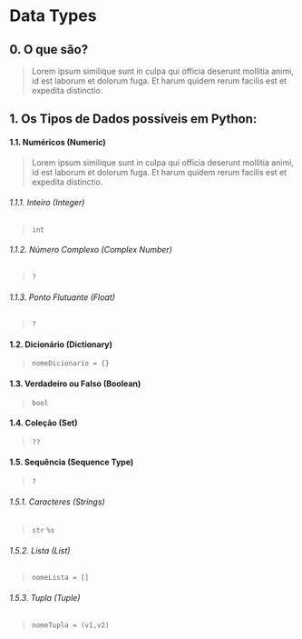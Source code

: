 # Data Types

## 0. O que são?

> Lorem ipsum similique sunt in culpa qui officia deserunt mollitia animi, id est laborum et dolorum fuga. Et harum quidem rerum facilis est et expedita distinctio.

## 1. Os Tipos de Dados possíveis em Python:

#### 1.1. Numéricos (Numeric)

> Lorem ipsum similique sunt in culpa qui officia deserunt mollitia animi, id est laborum et dolorum fuga. Et harum quidem rerum facilis est et expedita distinctio.

###### 1.1.1. Inteiro (Integer)
> <code>int</code>

###### 1.1.2. Número Complexo (Complex Number)
> <code>?</code>

###### 1.1.3. Ponto Flutuante (Float)
> <code>?</code>

#### 1.2. Dicionário (Dictionary)
> <code>nomeDicionario = {}</code>

#### 1.3. Verdadeiro ou Falso (Boolean)
> <code>bool</code>

#### 1.4. Coleção (Set)
> <code>??</code>
 
#### 1.5. Sequência (Sequence Type)
> <code>?</code>

###### 1.5.1. Caracteres (Strings)
> <code>str</code> <code>%s</code>

###### 1.5.2. Lista (List)
> <code>nomeLista = []</code>

###### 1.5.3. Tupla (Tuple)
> <code>nomeTupla = (v1,v2)</code>
